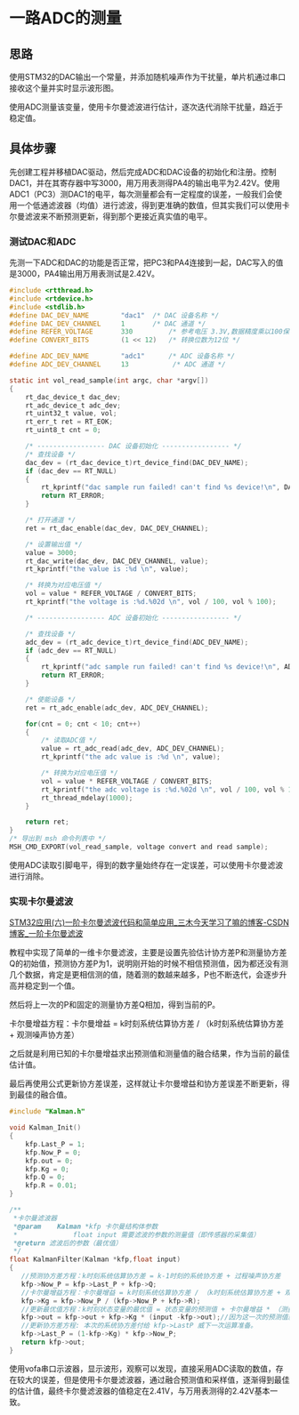 # 一路ADC的测量
## 思路

使用STM32的DAC输出一个常量，并添加随机噪声作为干扰量，单片机通过串口接收这个量并实时显示波形图。

使用ADC测量该变量，使用卡尔曼滤波进行估计，逐次迭代消除干扰量，趋近于稳定值。

## 具体步骤
先创建工程并移植DAC驱动，然后完成ADC和DAC设备的初始化和注册。控制DAC1，并在其寄存器中写3000，用万用表测得PA4的输出电平为2.42V。使用ADC1（PC3）测DAC1的电平，每次测量都会有一定程度的误差，一般我们会使用一个低通滤波器（均值）进行滤波，得到更准确的数值，但其实我们可以使用卡尔曼滤波来不断预测更新，得到那个更接近真实值的电平。

### 测试DAC和ADC

先测一下ADC和DAC的功能是否正常，把PC3和PA4连接到一起，DAC写入的值是3000，PA4输出用万用表测试是2.42V。

```c
#include <rtthread.h>
#include <rtdevice.h>
#include <stdlib.h>
#define DAC_DEV_NAME        "dac1"  /* DAC 设备名称 */
#define DAC_DEV_CHANNEL     1       /* DAC 通道 */
#define REFER_VOLTAGE       330         /* 参考电压 3.3V,数据精度乘以100保留2位小数*/
#define CONVERT_BITS        (1 << 12)   /* 转换位数为12位 */

#define ADC_DEV_NAME        "adc1"      /* ADC 设备名称 */
#define ADC_DEV_CHANNEL     13           /* ADC 通道 */

static int vol_read_sample(int argc, char *argv[])
{
    rt_dac_device_t dac_dev;
    rt_adc_device_t adc_dev;
    rt_uint32_t value, vol;
    rt_err_t ret = RT_EOK;
    rt_uint8_t cnt = 0;

    /* ----------------- DAC 设备初始化 ----------------- */
    /* 查找设备 */
    dac_dev = (rt_dac_device_t)rt_device_find(DAC_DEV_NAME);
    if (dac_dev == RT_NULL)
    {
        rt_kprintf("dac sample run failed! can't find %s device!\n", DAC_DEV_NAME);
        return RT_ERROR;
    }

    /* 打开通道 */
    ret = rt_dac_enable(dac_dev, DAC_DEV_CHANNEL);

    /* 设置输出值 */
    value = 3000;
    rt_dac_write(dac_dev, DAC_DEV_CHANNEL, value);
    rt_kprintf("the value is :%d \n", value);

    /* 转换为对应电压值 */
    vol = value * REFER_VOLTAGE / CONVERT_BITS;
    rt_kprintf("the voltage is :%d.%02d \n", vol / 100, vol % 100);

    /* ----------------- ADC 设备初始化 ----------------- */

    /* 查找设备 */
    adc_dev = (rt_adc_device_t)rt_device_find(ADC_DEV_NAME);
    if (adc_dev == RT_NULL)
    {
        rt_kprintf("adc sample run failed! can't find %s device!\n", ADC_DEV_NAME);
        return RT_ERROR;
    }

    /* 使能设备 */
    ret = rt_adc_enable(adc_dev, ADC_DEV_CHANNEL);

    for(cnt = 0; cnt < 10; cnt++)
    {
        /* 读取ADC值 */
        value = rt_adc_read(adc_dev, ADC_DEV_CHANNEL);
        rt_kprintf("the adc value is :%d \n", value);

        /* 转换为对应电压值 */
        vol = value * REFER_VOLTAGE / CONVERT_BITS;
        rt_kprintf("the adc voltage is :%d.%02d \n", vol / 100, vol % 100);
        rt_thread_mdelay(1000);
    }

    return ret;
}
/* 导出到 msh 命令列表中 */
MSH_CMD_EXPORT(vol_read_sample, voltage convert and read sample);
```

使用ADC读取引脚电平，得到的数字量始终存在一定误差，可以使用卡尔曼滤波进行消除。

### 实现卡尔曼滤波

[STM32应用(六)一阶卡尔曼滤波代码和简单应用_三木今天学习了嘛的博客-CSDN博客_一阶卡尔曼滤波](https://blog.csdn.net/weixin_45751396/article/details/119595886)

教程中实现了简单的一维卡尔曼滤波，主要是设置先验估计协方差P和测量协方差Q的初始值，预测协方差P为1，说明刚开始的时候不相信预测值，因为都还没有测几个数据，肯定是更相信测的值，随着测的数越来越多，P也不断迭代，会逐步升高并稳定到一个值。

然后将上一次的P和固定的测量协方差Q相加，得到当前的P。

卡尔曼增益方程：卡尔曼增益 = k时刻系统估算协方差 / （k时刻系统估算协方差 + 观测噪声协方差）

之后就是利用已知的卡尔曼增益求出预测值和测量值的融合结果，作为当前的最佳估计值。

最后再使用公式更新协方差误差，这样就让卡尔曼增益和协方差误差不断更新，得到最佳的融合值。

```c
#include "Kalman.h"

void Kalman_Init()
{
	kfp.Last_P = 1;
	kfp.Now_P = 0;
	kfp.out = 0;
	kfp.Kg = 0;
	kfp.Q = 0;
	kfp.R = 0.01;
}

/**
 *卡尔曼滤波器
 *@param 	Kalman *kfp 卡尔曼结构体参数
 *   			float input 需要滤波的参数的测量值（即传感器的采集值）
 *@return 滤波后的参数（最优值）
 */
float KalmanFilter(Kalman *kfp,float input)
{
   //预测协方差方程：k时刻系统估算协方差 = k-1时刻的系统协方差 + 过程噪声协方差
   kfp->Now_P = kfp->Last_P + kfp->Q;
   //卡尔曼增益方程：卡尔曼增益 = k时刻系统估算协方差 / （k时刻系统估算协方差 + 观测噪声协方差）
   kfp->Kg = kfp->Now_P / (kfp->Now_P + kfp->R);
   //更新最优值方程：k时刻状态变量的最优值 = 状态变量的预测值 + 卡尔曼增益 * （测量值 - 状态变量的预测值）
   kfp->out = kfp->out + kfp->Kg * (input -kfp->out);//因为这一次的预测值就是上一次的输出值
   //更新协方差方程: 本次的系统协方差付给 kfp->LastP 威下一次运算准备。
   kfp->Last_P = (1-kfp->Kg) * kfp->Now_P;
   return kfp->out;
}
```

使用vofa串口示波器，显示波形，观察可以发现，直接采用ADC读取的数值，存在较大的误差，但是使用卡尔曼滤波器，通过融合预测值和采样值，逐渐得到最佳的估计值，最终卡尔曼滤波器的值稳定在2.41V，与万用表测得的2.42V基本一致。